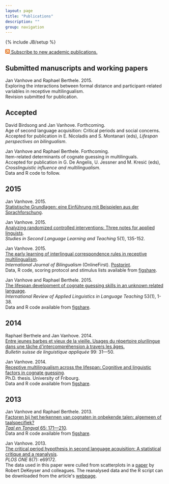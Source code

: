 ```yaml
---
layout: page
title: "Publications"
description: ""
group: navigation
---
```

{% include JB/setup %}

<p><a href="paperfeed.xml"><img src="/figs/feed.png" alt="Feed"/>&nbsp;Subscribe to new academic publications.</a></p>

## Submitted manuscripts and working papers

Jan Vanhove and Raphael Berthele. 2015.  
Exploring the interactions between formal distance and participant-related variables in receptive multilingualism.  
Revision submitted for publication.

## Accepted


David Birdsong and Jan Vanhove. Forthcoming.  
Age of second language acquisition: Critical periods and social concerns.  
Accepted for publication in E. Nicoladis and S. Montanari (eds), _Lifespan perspectives on bilingualism_.
				
Jan Vanhove and Raphael Berthele. Forthcoming.  
Item-related determinants of cognate guessing in multilinguals.  
Accepted for publication in G. De Angelis, U. Jessner and M. Kresić (eds), _Crosslinguistic influence and multilingualism_.  
Data and R code to follow.

## 2015

Jan Vanhove. 2015.  
[Statistische Grundlagen: eine Einführung mit Beispielen aus der Sprachforschung](statintro.html).

Jan Vanhove. 2015.  
[Analyzing randomized controlled interventions: Three notes for applied linguists](http://www.ssllt.amu.edu.pl/images/vol.5.no.1/SSLLT%205%281%29%20135-152%20Vanhove.pdf).  
_Studies in Second Language Learning and Teaching_ 5(1), 135-152.

Jan Vanhove. 2015.  
[The early learning of interlingual correspondence rules in receptive multilingualism](http://dx.doi.org/10.1177/1367006915573338).  
_International Journal of Bilingualism_ (OnlineFirst). [Postprint](http://homeweb.unifr.ch/VanhoveJ/Pub/papers/Vanhove_CorrespondenceRules.pdf).  
Data, R code, scoring protocol and stimulus lists available from [figshare](http://hdl.handle.net/10.6084/m9.figshare.1291191).

Jan Vanhove and Raphael Berthele. 2015.  
[The lifespan development of cognate guessing skills in an unknown related language](http://dx.doi.org/10.1515/iral-2015-0001).  
_International Review of Applied Linguistics in Language Teaching_ 53(1), 1-38.  
Data and R code available from [figshare](http://dx.doi.org/10.6084/m9.figshare.936924).
				
## 2014
			
Raphael Berthele and Jan Vanhove. 2014.  
[Entre jeunes barbes et vieux de la vieille. Usages du répertoire plurilingue dans une tâche d'intercompréhension à travers les âges.](https://doc.rero.ch/record/255776?ln=en)  
_Bulletin suisse de linguistique appliquée_ 99: 31—50.

Jan Vanhove. 2014.  
[Receptive multilingualism across the lifespan: Cognitive and linguistic factors in cognate guessing](http://ethesis.unifr.ch/theses/downloads.php?file=VanhoveJ.pdf).  
Ph.D. thesis. University of Fribourg.  
Data and R code available from [figshare](http://dx.doi.org/10.6084/m9.figshare.795286).

## 2013

Jan Vanhove and Raphael Berthele. 2013.  
[Factoren bij het herkennen van cognaten in onbekende talen: algemeen of taalspecifiek?](http://homeweb.unifr.ch/VanhoveJ/Pub/papers/Cog4Talen/FactorenCognaatherkenning.pdf)  
[_Taal en Tongval_ 65: 171—210](http://dx.doi.org/10.5117/TET2013.2.VANH).  
Data and R code available from [figshare](http://dx.doi.org/10.6084/m9.figshare.1063422).

Jan Vanhove. 2013.  
[The critical period hypothesis in second language acquisition: A statistical critique and a reanalysis](http://dx.doi.org/10.1371/journal.pone.0069172).  
_PLOS ONE_ 8(7): e69172.  
The data used in this paper were culled from scatterplots in a [paper](http://dx.doi.org/10.1017/S0142716410000056) by Robert DeKeyser and colleagues. The reanalysed data and the R script can be downloaded from the article's [webpage](http://dx.doi.org/10.1371/journal.pone.0069172).
